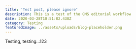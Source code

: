 ```yaml
---
title: 'Test post, please ignore'
description: This is a test of the CMS editorial workflow
date: 2020-03-28T10:51:02.438Z
category: Testing
featuredImage: ../assets/uploads/blog-placeholder.png
---
```

Testing, testing...123